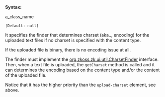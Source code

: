 **Syntax:**

<upload-charset-finder-class>a_class_name</upload-charset-finder-class>

`[Default: null]`

It specifies the finder that determines charset (aka.., encoding) for
the uploaded text files if no charset is specified with the content
type.

If the uploaded file is binary, there is no encoding issue at all.

The finder must implement the
[org.zkoss.zk.ui.util.CharsetFinder](https://www.zkoss.org/javadoc/latest/zk/org/zkoss/zk/ui/util/CharsetFinder.html)
interface. Then, when a text file is uploaded, the `getCharset` method
is called and it can determines the encoding based on the content type
and/or the content of the uploaded file.

Notice that it has the higher priority than the `upload-charset`
element, see above.


